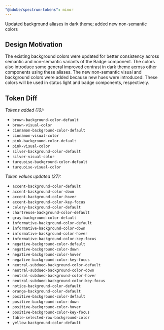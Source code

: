 ```yaml
---
"@adobe/spectrum-tokens": minor
---
```


Updated background aliases in dark theme; added new non-semantic colors

## Design Motivation

The existing background colors were updated for better consistency across semantic and non-semantic variants of the Badge component. The colors also introduce some general improved contrast in dark theme across other components using these aliases.
The new non-semantic visual and background colors were added because new hues were introduced. These colors will be used in status light and badge components, respectively.

## Token Diff

_Tokens added (10):_

- `brown-background-color-default`
- `brown-visual-color`
- `cinnamon-background-color-default`
- `cinnamon-visual-color`
- `pink-background-color-default`
- `pink-visual-color`
- `silver-background-color-default`
- `silver-visual-color`
- `turquoise-background-color-default`
- `turquoise-visual-color`

_Token values updated (27):_

- `accent-background-color-default`
- `accent-background-color-down`
- `accent-background-color-hover`
- `accent-background-color-key-focus`
- `celery-background-color-default`
- `chartreuse-background-color-default`
- `gray-background-color-default`
- `informative-background-color-default`
- `informative-background-color-down`
- `informative-background-color-hover`
- `informative-background-color-key-focus`
- `negative-background-color-default`
- `negative-background-color-down`
- `negative-background-color-hover`
- `negative-background-color-key-focus`
- `neutral-subdued-background-color-default`
- `neutral-subdued-background-color-down`
- `neutral-subdued-background-color-hover`
- `neutral-subdued-background-color-key-focus`
- `notice-background-color-default`
- `orange-background-color-default`
- `positive-background-color-default`
- `positive-background-color-down`
- `positive-background-color-hover`
- `positive-background-color-key-focus`
- `table-selected-row-background-color`
- `yellow-background-color-default`
